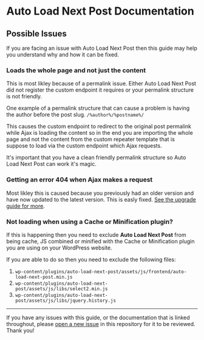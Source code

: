 # Auto Load Next Post Documentation

## Possible Issues

If you are facing an issue with Auto Load Next Post then this guide may help you understand why and how it can be fixed.

### Loads the whole page and not just the content

This is most likley because of a permalink issue. Either Auto Load Next Post did not register the custom endpoint it requires or your permalink structure is not friendly.

One example of a permalink structure that can cause a problem is having the author before the post slug. `/%author%/%postname%/`

This causes the custom endpoint to redirect to the original post permalink while Ajax is loading the content so in the end you are importing the whole page and not the content from the custom repeater template that is suppose to load via the custom endpoint which Ajax requests.

It's important that you have a clean friendly permalink structure so Auto Load Next Post can work it's magic.

### Getting an error 404 when Ajax makes a request

Most likley this is caused because you previously had an older version and have now updated to the latest version. This is easly fixed. [See the upgrade guide for more](https://github.com/autoloadnextpost/alnp-documentation/blob/master/en_US/upgrading.md#404-on-ajax-request).

### Not loading when using a Cache or Minification plugin?

If this is happening then you need to exclude **Auto Load Next Post** from being cache, JS combined or minified with the Cache or Minification plugin you are using on your WordPress website.

If you are able to do so then you need to exclude the following files:

1. `wp-content/plugins/auto-load-next-post/assets/js/frontend/auto-load-next-post.min.js`
2. `wp-content/plugins/auto-load-next-post/assets/js/libs/select2.min.js`
3. `wp-content/plugins/auto-load-next-post/assets/js/libs/jquery.history.js`

---

If you have any issues with this guide, or the documentation that is linked throughout, please [open a new issue](https://github.com/autoloadnextpost/alnp-documentation/issues/new) in this repository for it to be reviewed. Thank you!